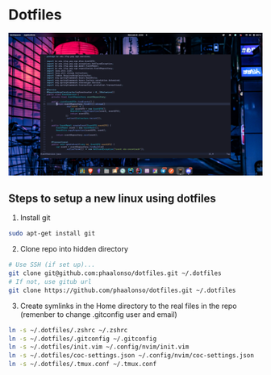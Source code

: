 # Dotfiles

![Screenshot 001](./screenshots/2022_06_20_001.png)

## Steps to setup a new linux using dotfiles

1. Install git

```bash
sudo apt-get install git
```

2. Clone repo into  hidden directory

```bash
# Use SSH (if set up)...
git clone git@github.com:phaalonso/dotfiles.git ~/.dotfiles
# If not, use gitub url
git clone https://github.com/phaalonso/dotfiles.git ~/.dotfiles
```

3. Create symlinks in the Home directory to the real files in the repo (remenber to change .gitconfig user and email)

```bash
ln -s ~/.dotfiles/.zshrc ~/.zshrc
ln -s ~/.dotfiles/.gitconfig ~/.gitconfig
ln -s ~/.dotfiles/init.vim ~/.config/nvim/init.vim
ln -s ~/.dotfiles/coc-settings.json ~/.config/nvim/coc-settings.json
ln -s ~/.dotfiles/.tmux.conf ~/.tmux.conf
```

